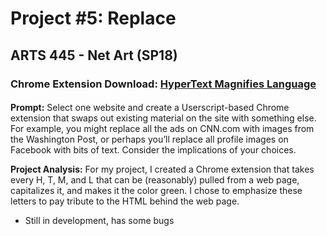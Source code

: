 # Project #5: Replace
## ARTS 445 - Net Art (SP18)

### Chrome Extension Download: [HyperText Magnifies Language](https://chrome.google.com/webstore/detail/hypertext-magnifies-langu/ccmcidphkengjfdefehiemdkbpngdppe)

#### 
**Prompt:** 
Select one website and create a Userscript-based Chrome extension that swaps out existing material on the site with something else. For example, you might replace all the ads on CNN.com with images from the Washington Post, or perhaps you’ll replace all profile images on Facebook with bits of text. Consider the implications of your choices.

**Project Analysis:** For my project, I created a Chrome extension that takes every H, T, M, and L that can be (reasonably) pulled from a web page, capitalizes it, and makes it the color green. I chose to emphasize these letters to pay tribute to the HTML behind the web page.

- Still in development, has some bugs
